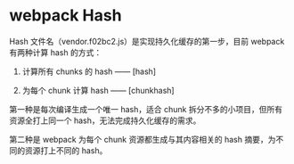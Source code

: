 webpack Hash
=====

Hash 文件名（vendor.f02bc2.js）是实现持久化缓存的第一步，目前 webpack 有两种计算 hash 的方式：

1. 计算所有 chunks 的 hash —— [hash]

2. 为每个 chunk 计算 hash —— [chunkhash]


第一种是每次编译生成一个唯一 hash，适合 chunk 拆分不多的小项目，但所有资源全打上同一个 hash，无法完成持久化缓存的需求。

第二种是 webpack 为每个 chunk 资源都生成与其内容相关的 hash 摘要，为不同的资源打上不同的 hash。
